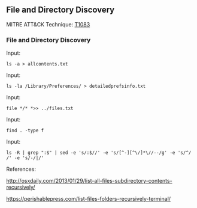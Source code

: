 ## File and Directory Discovery

MITRE ATT&CK Technique: [T1083](https://attack.mitre.org/wiki/Technique/T1083)


### File and Directory Discovery

Input:

    ls -a > allcontents.txt

Input:

    ls -la /Library/Preferences/ > detailedprefsinfo.txt

Input:

    file */* *>> ../files.txt

Input:

    find . -type f

Input:

    ls -R | grep ":$" | sed -e 's/:$//' -e 's/[^-][^\/]*\//--/g' -e 's/^/ /' -e 's/-/|/'



References:

http://osxdaily.com/2013/01/29/list-all-files-subdirectory-contents-recursively/

https://perishablepress.com/list-files-folders-recursively-terminal/
